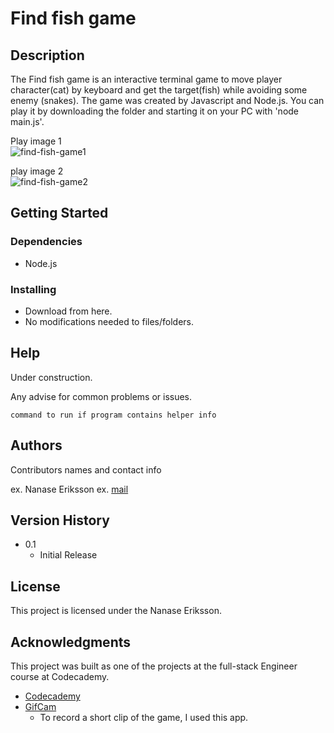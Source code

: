 # Find fish game

## Description

The Find fish game is an interactive terminal game to move player character(cat) by keyboard and get the target(fish) while avoiding some enemy (snakes).
The game was created by Javascript and Node.js.
You can play it by downloading the folder and starting it on your PC with 'node main.js'. 

Play image 1  
![find-fish-game1](https://user-images.githubusercontent.com/64364271/129479290-1dbb13f4-d976-459d-ad1e-d24f105c9b32.gif)  

play image 2  
![find-fish-game2](https://user-images.githubusercontent.com/64364271/129479395-c72ca545-3203-4467-bad4-d24eadb6c113.gif)  

## Getting Started

### Dependencies

* Node.js 

### Installing

* Download from here.
* No modifications needed to files/folders.

## Help
Under construction.

Any advise for common problems or issues.
```
command to run if program contains helper info
```

## Authors

Contributors names and contact info

ex. Nanase Eriksson
ex. [mail](nanase.forapp@gmail.com)

## Version History

<!-- * 0.2
    * Various bug fixes and optimizations
    * See [commit change]() or See [release history]() -->
* 0.1
    * Initial Release

## License

This project is licensed under the Nanase Eriksson.
<!-- License - see the LICENSE.md file for details -->

## Acknowledgments
This project was built as one of the projects at the full-stack Engineer course at Codecademy.

* [Codecademy](https://www.codecademy.com)
* [GifCam](https://gifcam.jp.uptodown.com/windows)
  * To record a short clip of the game, I used this app.

